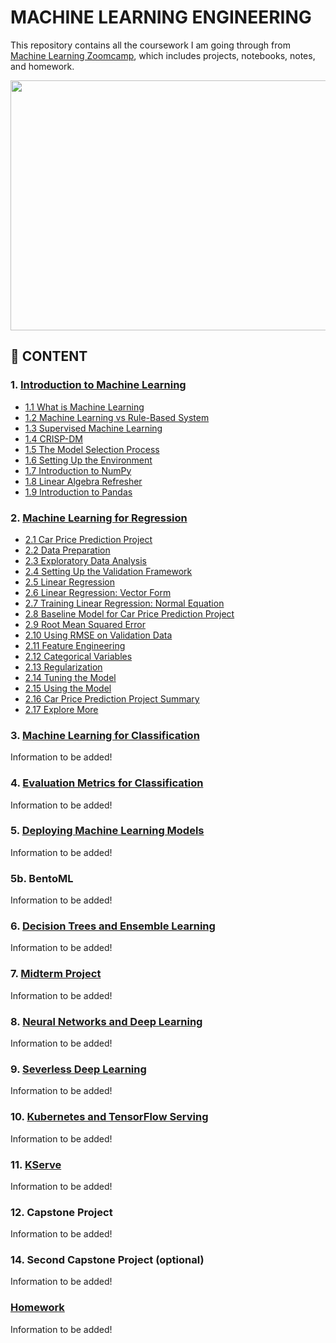 # MACHINE LEARNING ENGINEERING

This repository contains all the coursework I am going through from [Machine Learning Zoomcamp](https://github.com/alexeygrigorev/mlbookcamp-code/tree/master/course-zoomcamp), which includes projects, notebooks, notes, and homework.

<img src="https://github.com/alexeygrigorev/mlbookcamp-code/raw/master/images/zoomcamp.jpg" width=700 height=400/>

## :book: CONTENT

### 1. [Introduction to Machine Learning](https://github.com/MuhammadAwon/ml-engineering/tree/main/01-intro)

- [1.1 What is Machine Learning](https://github.com/MuhammadAwon/ml-engineering/tree/main/01-intro#11-what-is-machine-learning)
- [1.2 Machine Learning vs Rule-Based System](https://github.com/MuhammadAwon/ml-engineering/tree/main/01-intro#12-machine-learning-vs-rule-based-system)
- [1.3 Supervised Machine Learning](https://github.com/MuhammadAwon/ml-engineering/tree/main/01-intro#13-supervised-machine-learning)
- [1.4 CRISP-DM](https://github.com/MuhammadAwon/ml-engineering/tree/main/01-intro#14-crisp-dm)
- [1.5 The Model Selection Process](https://github.com/MuhammadAwon/ml-engineering/tree/main/01-intro#15-the-model-selection-process)
- [1.6 Setting Up the Environment](https://github.com/MuhammadAwon/ml-engineering/tree/main/01-intro#16-setting-up-the-environment)
- [1.7 Introduction to NumPy](https://github.com/MuhammadAwon/ml-engineering/tree/main/01-intro#17-introduction-to-numpy)
- [1.8 Linear Algebra Refresher](https://github.com/MuhammadAwon/ml-engineering/tree/main/01-intro#18-linear-algebra-refresher)
- [1.9 Introduction to Pandas](https://github.com/MuhammadAwon/ml-engineering/tree/main/01-intro#19-introduction-to-pandas)

### 2. [Machine Learning for Regression](https://github.com/MuhammadAwon/ml-engineering/tree/main/02-regression)

- [2.1 Car Price Prediction Project](https://github.com/MuhammadAwon/ml-engineering/tree/main/02-regression#21-car-price-prediction-project)
- [2.2 Data Preparation](https://github.com/MuhammadAwon/ml-engineering/tree/main/02-regression#22-data-preparation)
- [2.3 Exploratory Data Analysis](https://github.com/MuhammadAwon/ml-engineering/tree/main/02-regression#23-exploratory-data-analysis)
- [2.4 Setting Up the Validation Framework](https://github.com/MuhammadAwon/ml-engineering/tree/main/02-regression#24-setting-up-the-validation-framework)
- [2.5 Linear Regression](https://github.com/MuhammadAwon/ml-engineering/tree/main/02-regression#25-linear-regression-simple)
- [2.6 Linear Regression: Vector Form](https://github.com/MuhammadAwon/ml-engineering/tree/main/02-regression#26-linear-regression-vector)
- [2.7 Training Linear Regression: Normal Equation](https://github.com/MuhammadAwon/ml-engineering/tree/main/02-regression#27-training-linear-regression-normal-equation)
- [2.8 Baseline Model for Car Price Prediction Project](https://github.com/MuhammadAwon/ml-engineering/tree/main/02-regression#28-baseline-model-for-car-price-prediction-project)
- [2.9 Root Mean Squared Error](https://github.com/MuhammadAwon/ml-engineering/tree/main/02-regression#29-root-mean-squared-error)
- [2.10 Using RMSE on Validation Data](https://github.com/MuhammadAwon/ml-engineering/tree/main/02-regression#210-using-rmse-on-validation-data)
- [2.11 Feature Engineering](https://github.com/MuhammadAwon/ml-engineering/tree/main/02-regression#211-feature-engineering)
- [2.12 Categorical Variables](https://github.com/MuhammadAwon/ml-engineering/tree/main/02-regression#212-categorical-variables)
- [2.13 Regularization](https://github.com/MuhammadAwon/ml-engineering/tree/main/02-regression#213-regularization)
- [2.14 Tuning the Model](https://github.com/MuhammadAwon/ml-engineering/tree/main/02-regression#214-tuning-the-model)
- [2.15 Using the Model](https://github.com/MuhammadAwon/ml-engineering/tree/main/02-regression#215-using-the-model-on-test-data)
- [2.16 Car Price Prediction Project Summary](https://github.com/MuhammadAwon/ml-engineering/tree/main/02-regression#216-car-price-prediction-project-summary)
- [2.17 Explore More](https://github.com/MuhammadAwon/ml-engineering/tree/main/02-regression#217-explore-more)

### 3. [Machine Learning for Classification](https://github.com/MuhammadAwon/ml-engineering/tree/main/03-classification)

Information to be added!

### 4. [Evaluation Metrics for Classification](https://github.com/MuhammadAwon/ml-engineering/tree/main/04-evaluation)

Information to be added!

### 5. [Deploying Machine Learning Models](https://github.com/MuhammadAwon/ml-engineering/tree/main/05-deployment)

Information to be added!

### 5b. BentoML

Information to be added!

### 6. [Decision Trees and Ensemble Learning](https://github.com/MuhammadAwon/ml-engineering/tree/main/06-trees)

Information to be added!

### 7. [Midterm Project](https://github.com/MuhammadAwon/ml-engineering/tree/main/07-midterm-project)

Information to be added!

### 8. [Neural Networks and Deep Learning](https://github.com/MuhammadAwon/ml-engineering/tree/main/08-deep-learning)

Information to be added!

### 9. [Severless Deep Learning](https://github.com/MuhammadAwon/ml-engineering/tree/main/09-serverless)

Information to be added!

### 10. [Kubernetes and TensorFlow Serving](https://github.com/MuhammadAwon/ml-engineering/tree/main/10-kubernetes)

Information to be added!

### 11. [KServe](https://github.com/MuhammadAwon/ml-engineering/tree/main/11-kserve)

Information to be added!

### 12. Capstone Project

Information to be added!

### 14. Second Capstone Project (optional)

Information to be added!

### [Homework](https://github.com/MuhammadAwon/ml-engineering/tree/main/homework)

Information to be added!
